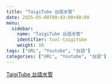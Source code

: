 ```yaml
---
title: "TaigiTube 台語水管"
date: 2025-05-08T08:43:00+08:00
menu:
  sidebar:
    name: "TaigiTube 台語水管"
    identifier: tool-taigitube
    weight: 10
tags: ["URL", "Youtube", "台語"]
categories: ["URL", "Youtube", "台語"]
---
```


[TaigiTube 台語水管](https://taigitube.com/)
